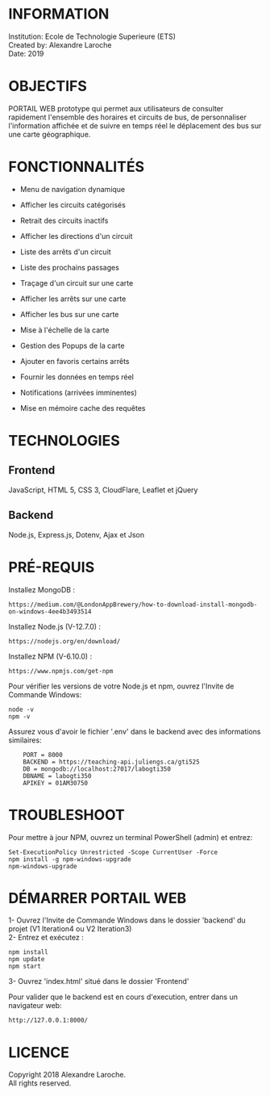 # INFORMATION

Institution: Ecole de Technologie Superieure (ETS)<br/>
Created by: Alexandre Laroche<br/>
Date: 2019


# OBJECTIFS

PORTAIL WEB prototype qui permet aux utilisateurs de consulter rapidement l'ensemble des horaires et circuits de bus, de personnaliser l'information affichée et de suivre en temps réel le déplacement des bus sur une carte géographique.


# FONCTIONNALITÉS

- Menu de navigation dynamique<br/>
- Afficher les circuits catégorisés<br/>
- Retrait des circuits inactifs<br/>
- Afficher les directions d'un circuit<br/>
- Liste des arrêts d'un circuit<br/>
- Liste des prochains passages

- Traçage d'un circuit sur une carte <br/>
- Afficher les arrêts sur une carte<br/>
- Afficher les bus sur une carte<br/>
- Mise à l'échelle de la carte<br/>
- Gestion des Popups de la carte

- Ajouter en favoris certains arrêts<br/>
- Fournir les données en temps réel<br/>
- Notifications (arrivées imminentes)<br/>
- Mise en mémoire cache des requêtes


# TECHNOLOGIES

## Frontend
JavaScript, HTML 5, CSS 3, CloudFlare, Leaflet et jQuery

## Backend
Node.js, Express.js, Dotenv, Ajax et Json


# PRÉ-REQUIS

Installez MongoDB :

	https://medium.com/@LondonAppBrewery/how-to-download-install-mongodb-on-windows-4ee4b3493514

Installez Node.js (V-12.7.0) :

	https://nodejs.org/en/download/

Installez NPM (V-6.10.0) :   

	https://www.npmjs.com/get-npm

Pour vérifier les versions de votre Node.js et npm, ouvrez l'Invite de Commande Windows:

	node -v
	npm -v

Assurez vous d'avoir le fichier '.env' dans le backend avec des informations similaires:

		PORT = 8000
		BACKEND = https://teaching-api.juliengs.ca/gti525
		DB = mongodb://localhost:27017/labogti350
		DBNAME = labogti350
		APIKEY = 01AM30750

# TROUBLESHOOT

Pour mettre à jour NPM, ouvrez un terminal PowerShell (admin) et entrez:

	Set-ExecutionPolicy Unrestricted -Scope CurrentUser -Force
	npm install -g npm-windows-upgrade
	npm-windows-upgrade


# DÉMARRER PORTAIL WEB

1- Ouvrez l'Invite de Commande Windows dans le dossier 'backend' du projet (V1 Iteration4 ou V2 Iteration3) <br/>
2- Entrez et exécutez :

	npm install
	npm update
	npm start

3- Ouvrez 'index.html' situé dans le dossier 'Frontend'

Pour valider que le backend est en cours d'execution, entrer dans un navigateur web:

	http://127.0.0.1:8000/


# LICENCE

Copyright 2018 Alexandre Laroche.<br/>
All rights reserved.